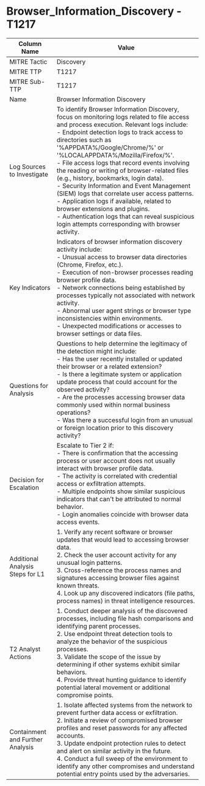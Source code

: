 # Browser_Information_Discovery - T1217

| Column Name | Value |
|-------------|-------|
| MITRE Tactic | Discovery |
| MITRE TTP | T1217 |
| MITRE Sub-TTP | T1217 |
| Name | Browser Information Discovery |
| Log Sources to Investigate | To identify Browser Information Discovery, focus on monitoring logs related to file access and process execution. Relevant logs include:<br>- Endpoint detection logs to track access to directories such as '%APPDATA%/Google/Chrome/%' or '%LOCALAPPDATA%/Mozilla/Firefox/%'.<br>- File access logs that record events involving the reading or writing of browser-related files (e.g., history, bookmarks, login data).<br>- Security Information and Event Management (SIEM) logs that correlate user access patterns.<br>- Application logs if available, related to browser extensions and plugins.<br>- Authentication logs that can reveal suspicious login attempts corresponding with browser activity. |
| Key Indicators | Indicators of browser information discovery activity include:<br>- Unusual access to browser data directories (Chrome, Firefox, etc.).<br>- Execution of non-browser processes reading browser profile data.<br>- Network connections being established by processes typically not associated with network activity.<br>- Abnormal user agent strings or browser type inconsistencies within environments.<br>- Unexpected modifications or accesses to browser settings or data files. |
| Questions for Analysis | Questions to help determine the legitimacy of the detection might include:<br>- Has the user recently installed or updated their browser or a related extension?<br>- Is there a legitimate system or application update process that could account for the observed activity?<br>- Are the processes accessing browser data commonly used within normal business operations?<br>- Was there a successful login from an unusual or foreign location prior to this discovery activity? |
| Decision for Escalation | Escalate to Tier 2 if:<br>- There is confirmation that the accessing process or user account does not usually interact with browser profile data.<br>- The activity is correlated with credential access or exfiltration attempts.<br>- Multiple endpoints show similar suspicious indicators that can't be attributed to normal behavior.<br>- Login anomalies coincide with browser data access events. |
| Additional Analysis Steps for L1 | 1. Verify any recent software or browser updates that would lead to accessing browser data.<br>2. Check the user account activity for any unusual login patterns.<br>3. Cross-reference the process names and signatures accessing browser files against known threats.<br>4. Look up any discovered indicators (file paths, process names) in threat intelligence resources. |
| T2 Analyst Actions | 1. Conduct deeper analysis of the discovered processes, including file hash comparisons and identifying parent processes.<br>2. Use endpoint threat detection tools to analyze the behavior of the suspicious processes.<br>3. Validate the scope of the issue by determining if other systems exhibit similar behaviors.<br>4. Provide threat hunting guidance to identify potential lateral movement or additional compromise points. |
| Containment and Further Analysis | 1. Isolate affected systems from the network to prevent further data access or exfiltration.<br>2. Initiate a review of compromised browser profiles and reset passwords for any affected accounts.<br>3. Update endpoint protection rules to detect and alert on similar activity in the future.<br>4. Conduct a full sweep of the environment to identify any other compromises and understand potential entry points used by the adversaries. |
